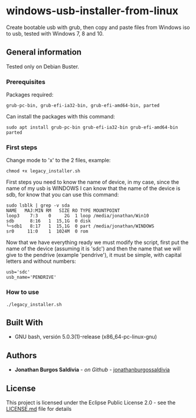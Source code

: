# windows-usb-installer-from-linux

Create bootable usb with grub, then copy and paste files from Windows iso to usb, tested with Windows 7, 8 and 10.

## General information

Tested only on Debian Buster.

### Prerequisites

Packages required:

```
grub-pc-bin, grub-efi-ia32-bin, grub-efi-amd64-bin, parted
```

Can install the packages with this command:

```
sudo apt install grub-pc-bin grub-efi-ia32-bin grub-efi-amd64-bin parted
```

### First steps

Change mode to 'x' to the 2 files, example:

```
chmod +x legacy_installer.sh
```

First steps you need to know the name of device, in my case, since the name of my usb is WINDOWS I can know that the name of the device is sdb, for know that you can use this command: 

```
sudo lsblk | grep -v sda
NAME   MAJ:MIN RM   SIZE RO TYPE MOUNTPOINT
loop3    7:3    0     2G  1 loop /media/jonathan/Win10
sdb      8:16   1  15,1G  0 disk 
└─sdb1   8:17   1  15,1G  0 part /media/jonathan/WINDOWS
sr0     11:0    1  1024M  0 rom

```

Now that we have everything ready we must modify the script, first put the name of the device (assuming it is 'sdc') and then the name that we will give to the pendrive (example 'pendrive'), it must be simple, with capital letters and without numbers:

```
usb='sdc'
usb_name='PENDRIVE'
```

### How to use

```
./legacy_installer.sh
```

## Built With

* GNU bash, versión 5.0.3(1)-release (x86_64-pc-linux-gnu)

## Authors

* **Jonathan Burgos Saldivia** - *on Github* - [jonathanburgossaldivia](https://github.com/jonathanburgossaldivia)

## License

This project is licensed under the Eclipse Public License 2.0 - see the [LICENSE.md](LICENSE.md) file for details
